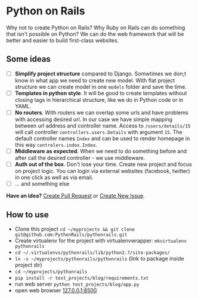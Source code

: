 # Python on Rails

Why not to create Python on Rails? Why Ruby on Rails can do something that isn't possible on Python? We can do the web framework that will be better and easier to build first-class websites.


Some ideas
---

- [ ] **Simplify project structure** compared to Django. Somwtimes we don;t know in what app we need to create new model. With flat project structure we can create model in one `models` folder and save the time.
- [ ] **Templates in python style**. It will be good to create templates without closing tags in hierarchical structure, like we do in Python code or in YAML.
- [ ] **No routers**. With routers we can overlap some urls and have problems with accessing desired url. In our case we have simple mapping between url address and controller name. Access to `/users/details/15` will call controller `controllers.users.Details` with argument `15`. The default controller names `Index` and can be used to render homepage in this way `controlers.index.Index`.
- [ ] **Middleware as expected**. When we need to do something before and after call the desired controller - we use middleware.
- [ ] **Auth out of the box**. Don't lose your time. Create new project and focus on project logic. You can login via external websites (facebook, twitter) in one click as well as via email.
- [ ] ... and something else

**Have an idea?** [Create Pull Request](https://github.com/PythonRails/pythonrails/pulls) or [Create New Issue](https://github.com/PythonRails/pythonrails/issues).


How to use
---

- Clone this project `cd ~/myprojects && git clone git@github.com:PythonRails/pythonrails.git`
- Create virtualenv for the project with virtualenvwrapper: `mkvirtualenv pythonrails`
- `cd ~/.virtualenvs/pythonrails/lib/python2.7/site-packages/`
- `ln -s ~/myprojects/pythonrails/pythonrails` (link to package inside project dir)
- `cd ~/myprojects/pythonrails`
- `pip install -r test_projects/blog/requirements.txt`
- run web server `python test_projects/blog/app.py`
- open web browser [127.0.0.1:8500](http://127.0.0.1:8500)
